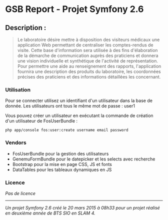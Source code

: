 # GSB Report - Projet Symfony 2.6

## Description :
>Le laboratoire désire mettre à disposition des visiteurs médicaux une application Web permettant de centraliser les comptes-rendus de visite. Cette base d'information sera utilisée à des fins d'élaboration de la démarche de communication auprès des praticiens et donnera une vision individuelle et synthétique de l'activité de représentation.
Pour permettre une aide au renseignement des rapports, l'application fournira une description des produits du laboratoire, les coordonnées précises des praticiens et des informations détaillées les concernant. 


### Utilisation
Pour se connecter utilisez un identifiant d'un utilisateur dans la base de donnée.
Les utilisateurs ont tous le même mot de passe : user1

Vous pouvez créer un utilisateur en exécutant la commande de création d'un utilisateur de FosUserBundle  :

 `php app/console fos:user:create username email password`


### Vendors
- FosUserBundle pour la gestion des utilisateurs
- GenemuFormBundle pour le datepicker et les selects avec recherche
- Bootstrap pour la mise en page CSS, JS et fonts
- DataTables pour les tableaux dynamiques en JS

### Licence
*Pas de licence*

***
*Un projet Symfony 2.6 créé le 20 mars 2015 à 08h33 pour un projet réalisé en deuxième année de BTS SIO en SLAM 4.*